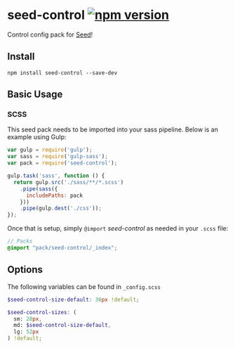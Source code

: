 # seed-control [![npm version](https://badge.fury.io/js/seed-control.svg)](https://badge.fury.io/js/seed-control)

Control config pack for [Seed](https://github.com/helpscout/seed)!

## Install
```
npm install seed-control --save-dev
```


## Basic Usage

### SCSS
This seed pack needs to be imported into your sass pipeline. Below is an example using Gulp:


```javascript
var gulp = require('gulp');
var sass = require('gulp-sass');
var pack = require('seed-control');

gulp.task('sass', function () {
  return gulp.src('./sass/**/*.scss')
    .pipe(sass({
      includePaths: pack
    }))
    .pipe(gulp.dest('./css'));
});
```

Once that is setup, simply `@import` *seed-control* as needed in your `.scss` file:

```scss
// Packs
@import "pack/seed-control/_index";
```

## Options

The following variables can be found in `_config.scss`

```scss
$seed-control-size-default: 36px !default;

$seed-control-sizes: (
  sm: 28px,
  md: $seed-control-size-default,
  lg: 52px
) !default;
```
